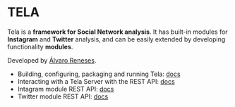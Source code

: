 # TELA

Tela is a **framework for Social Network analysis**. It has built-in modules for **Instagram** and **Twitter** analysis, and can be easily extended by developing functionality **modules**.

Developed by [Álvaro Reneses](http://reneses.io).

* Building, configuring, packaging and running Tela: [docs](docs/DEPLOYMENT.md)
* Interacting with a Tela Server with the REST API: [docs](docs/API.md)
* Intagram module REST API: [docs](docs/API-INSTAGRAM.md)
* Twitter module REST API: [docs](docs/API-TWITTER.md)